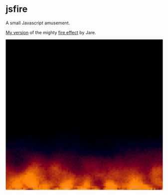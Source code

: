 # jsfire  
A small Javascript amusement.

[My version](http://luismedel.com/labs/fire/) of the mighty [fire effect](http://www.pouet.net/prod.php?which=15071) by Jare.

![Screenshot](https://raw.githubusercontent.com/luismedel/jsfire/master/screenshot.png "Screenshot")
